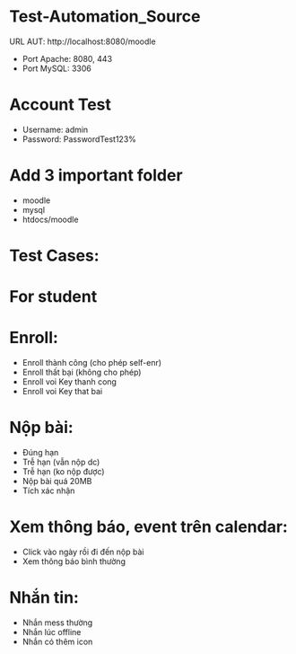 # Test-Automation_Source
URL AUT: http://localhost:8080/moodle

- Port Apache: 8080, 443
- Port MySQL: 3306
# Account Test
- Username: admin
- Password: PasswordTest123%
# Add 3 important folder
- moodle
- mysql
- htdocs/moodle
# Test Cases:

# For student
# Enroll:
- Enroll thành công (cho phép self-enr)
- Enroll thất bại (không cho phép)
- Enroll voi Key thanh cong
- Enroll voi Key that bai
# Nộp bài:
- Đúng hạn
- Trễ hạn (vẫn nộp dc)
- Trễ hạn (ko nộp được)
- Nộp bài quá 20MB
- Tích xác nhận
# Xem thông báo, event trên calendar:
- Click vào ngày rồi đi đến nộp bài
-  Xem thông báo bình thường
# Nhắn tin:
- Nhắn mess thường
- Nhắn lúc offline
- Nhắn có thêm icon
